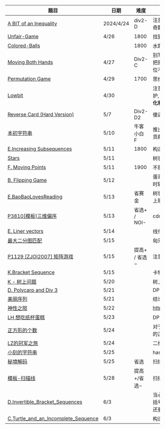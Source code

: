 | 题目                                                         | 日期      | 难度          | 思路                                                         |
| ------------------------------------------------------------ | --------- | ------------- | ------------------------------------------------------------ |
| [A BIT of an Inequality](https://codeforces.com/contest/1957/problem/D) | 2024/4/24 | div2-D        | 注意到, 枚举每个中间数时, 对其最高 bit 位 1, 合法答案数量为左半区间为奇数个 1,右半为偶数个 1, 加上反情况, 用 dp 预处理. |
| [Unfair-Game](https://codeforces.com/problemset/problem/1955/F) | 4/26      | 1800          | 找到最近的 XOR=0, 此后删每次 2 个,                           |
| [Colored-Balls](https://codeforces.com/problemset/problem/1954/D) |           | 1800          | 水题                                                         |
| [Moving Both Hands](https://codeforces.com/contest/1966/problem/C) | 4/27      | Div2-C        | 别写思维了, 写一写正宗的 SG 吧!<br />把原序列去重排序, 让相邻两数的差值为新序列, 再从后往前跑 SG, 当某一位不为 1 时, 也要从 <x-1,before> ~ <1,before> 更新出来 |
| [Permutation Game](https://codeforces.com/problemset/problem/1772/E) | 4/29      | 1700          | 思维水题                                                     |
| [Lowbit](https://codeforces.com/problemset/gymProblem/103145/D) | 4/30      |               | 注意到每个数最多加 log 次, 就可以用统一的 *2 操作来维护, 所以建树维护, 同时特别标记每个数是否到达 100..00 状态, 没的话单独处理. **注意初始化和位移运算爆范围** |
| [Reverse Card (Hard Version)](https://codeforces.com/contest/1972/problem/D2) | 5/7       | Div2-D2       | 傻逼数学                                                     |
| [本初字符串](https://ac.nowcoder.com/acm/contest/82401/F)    | 5/10      | 牛客小白 F    | 推出` len(t)` 为` len(s)` 的因子, 之后枚举 `len(t)` 长度, 先找出每位取最大贡献字符组成的 `t`,再从前往后依次尝试缩小 `t[i]`. |
| [E.Increasing Subsequences](https://codeforces.com/problemset/problem/1922/E) | 5/11      | 1800          | 构造, STD::list 竟然是循环链表                               |
| [Stars](http://poj.org/problem?id=2352)                      | 5/11      |               | 树状数组处理二维偏序, 毒瘤的 POJ ! ! !                       |
| [F. Moving Points](https://codeforces.com/problemset/problem/1311/F) | 5/11      | 1900          | 不那么明显的二维偏序, 树状数组 + 离散化 处理                 |
| [B. Flipping Game](https://codeforces.com/gym/104459/problem/B) | 5/12      |               | 蛋哥的绝妙 DP, `dp[tis][i]`维护当前字符串有多少与目标字符串不同, 转移时转移到所有的可能下一层`dp[nex][i]`, and 卡 log 时间,预处理出来 inv. |
| [E.BaoBaoLovesReading](https://codeforces.com/gym/104459/problem/E) | 5/13      | 省赛金        | 树状数组维护每两个相同的书之间有多少种书, 种类大于 k 就要重新从书架上取, 前缀和同时维护 k=1~n 的答案. |
| [P3810[模板]三维偏序](https://www.luogu.com.cn/problem/P3810) | 5/13      | 省选+ / NOI-  | cdq 套 树状数组处理, 也可以 cdq 套 cdq 处理                  |
| [E. Liner vectors](https://codeforces.com/gym/102801/problem/E) | 5/14      |               | 线代 ? + 构造                                                |
| [最大二分图匹配](https://www.luogu.com.cn/problem/P3386)     | 5/15      |               | 匈牙利板纸                                                   |
| [P1129 [ZJOI2007] 矩阵游戏](https://www.luogu.com.cn/problem/P1129) | 5/15      | 提高+ / 省选− | 注意到, 交换行列等价, 就按黑色块的 x,y 坐标连边, 跑最大二分图 |
| [K.Bracket Sequence](https://codeforces.com/gym/103486/problem/K) | 5/15      |               | 卡特兰板纸                                                   |
| [K - 树上问题](https://codeforces.com/gym/105158/problem/K)  | 5/20      |               | 树上 dp + 换根                                               |
| [D. Polycarp and Div 3](https://codeforces.com/contest/1005/problem/D) | 5/21      |               | DP                                                           |
| [ 美丽序列](https://ac.nowcoder.com/acm/contest/83524/F)     | 5/21      |               | 结论推导恶心的线段树                                         |
| [神性之陨](https://ac.nowcoder.com/acm/problem/267934)       | 5/22      |               | https://blog.nowcoder.net/n/82256070063e4a25bbbb966f3ad4fccd |
| [LH 想吃纸杯蛋糕](https://ac.nowcoder.com/acm/contest/83524/D) | 5/23      |               | DP向前枚举每位结尾合法的个数,可以注意到最多向前看 9 位, tle 不了 |
| [ 正方形的个数](https://ac.nowcoder.com/acm/contest/83524/G) | 5/24      |               | 对于每个边长与 x,y 轴平行的正方形, 可以算出在其内部且四个点都在边上的正方形的个数 |
| [ LZ的冠军之旅](https://ac.nowcoder.com/acm/contest/83524/E) | 5/24      |               | 二维费用的 djs, vis 要标记二维所有, 不能只标记一维           |
| [ 小刻的字符串](https://ac.nowcoder.com/acm/contest/83524/C) | 5/25      |               | hash 预处理, 对于每位, 向后二分找合法串                      |
| [秘境解码](https://ac.nowcoder.com/acm/contest/83524/B)      | 5/25      | 省选          | 扫描线                                                       |
| [模板-扫描线](https://www.luogu.com.cn/problem/P5490)        | 5/28      | 提高+/省选−   | 扫描线板纸                                                   |
| [D.Invertible_Bracket_Sequences](https://codeforces.com/contest/1976/problem/D) | 6/3       |               | 当心 map::erase<br />括号合法不只有 num_of '(' == num_of ')'<br />还要满足每个前缀的 ( 都不少于 ) |
| [C.Turtle_and_an_Incomplete_Sequence](https://codeforces.com/contest/1981/problem/C) | 6/3       |               | 构造 + lca,不是谁家 div2-C 出构造加 lca 啊 !                 |
